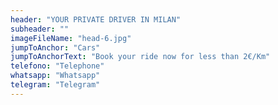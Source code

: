```yaml
---
header: "YOUR PRIVATE DRIVER IN MILAN"
subheader: ""
imageFileName: "head-6.jpg"
jumpToAnchor: "Cars"
jumpToAnchorText: "Book your ride now for less than 2€/Km"
telefono: "Telephone"
whatsapp: "Whatsapp"
telegram: "Telegram"
---
```

